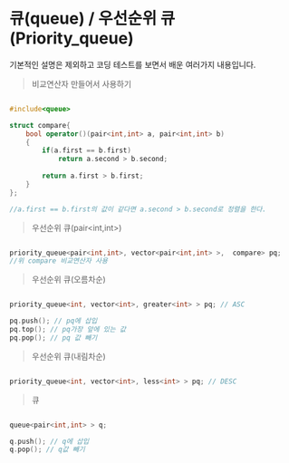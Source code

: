 # 큐(queue) / 우선순위 큐(Priority_queue)

기본적인 설명은 제외하고 코딩 테스트를 보면서 배운 여러가지 내용입니다.

> 비교연산자 만들어서 사용하기

```c++

#include<queue>

struct compare{
	bool operator()(pair<int,int> a, pair<int,int> b)
	{
		if(a.first == b.first)
			return a.second > b.second;
			
		return a.first > b.first;
	}
};

//a.first == b.first의 값이 같다면 a.second > b.second로 정렬을 한다.

```

> 우선순위 큐(pair<int,int>)

```c++

priority_queue<pair<int,int>, vector<pair<int,int> >,  compare> pq;
//위 compare 비교연산자 사용

```

> 우선순위 큐(오름차순)

```c++

priority_queue<int, vector<int>, greater<int> > pq; // ASC 

pq.push(); // pq에 삽입
pq.top(); // pq가장 앞에 있는 값
pq.pop(); // pq 값 빼기
```

> 우선순위 큐(내림차순)

```c++

priority_queue<int, vector<int>, less<int> > pq; // DESC

```

> 큐

```c++

queue<pair<int,int> > q;

q.push(); // q에 삽입
q.pop(); // q값 빼기
```
